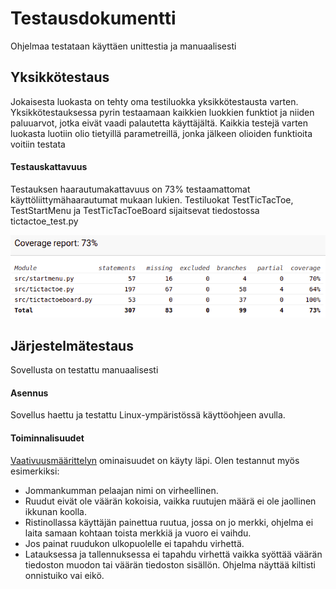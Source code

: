 # Testausdokumentti

Ohjelmaa testataan käyttäen unittestia ja manuaalisesti

## Yksikkötestaus

Jokaisesta luokasta on tehty oma testiluokka yksikkötestausta varten. Yksikkötestauksessa pyrin testaamaan kaikkien luokkien funktiot ja niiden paluuarvot, jotka eivät vaadi palautetta käyttäjältä. Kaikkia testejä varten luokasta luotiin olio tietyillä parametreillä, jonka jälkeen olioiden funktioita voitiin testata

#### Testauskattavuus

Testauksen haarautumakattavuus on 73% testaamattomat käyttöliittymähaarautumat mukaan lukien. Testiluokat TestTicTacToe, TestStartMenu ja TestTicTacToeBoard sijaitsevat tiedostossa tictactoe_test.py

![](./Kuvat/Coveragereport.png)

## Järjestelmätestaus

Sovellusta on testattu manuaalisesti

#### Asennus

Sovellus haettu ja testattu Linux-ympäristössä käyttöohjeen avulla.

#### Toiminnalisuudet

[Vaativuusmäärittelyn](https://github.com/TatuSorjonen/ot-harjoitustyo/blob/main/maarittelydokumentti/vaatimusmaarittely.md) ominaisuudet on käyty läpi.
Olen testannut myös esimerkiksi:
- Jommankumman pelaajan nimi on virheellinen.
- Ruudut eivät ole väärän kokoisia, vaikka ruutujen määrä ei ole jaollinen ikkunan koolla.
- Ristinollassa käyttäjän painettua ruutua, jossa on jo merkki, ohjelma ei laita samaan kohtaan toista merkkiä ja vuoro ei vaihdu.
- Jos painat ruudukon ulkopuolelle ei tapahdu virhettä.
- Latauksessa ja tallennuksessa ei tapahdu virhettä vaikka syöttää väärän tiedoston muodon tai väärän tiedoston sisällön. Ohjelma näyttää kiltisti onnistuiko vai eikö.

